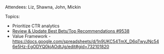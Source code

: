 Attendees: Liz, Shawna, John, Mickin

Topics:
- Prioritize CTR analytics 
- [Review & Update Best Bets/Top Recommendations #9538](https://github.com/department-of-veterans-affairs/va.gov-team/issues/9538)
- Value Framework - https://docs.google.com/spreadsheets/d/1n9UKC54TmX_D6qTwyJNc546e5Hz-EgODYQ0kjAOdtJg/edit#gid=732101820
